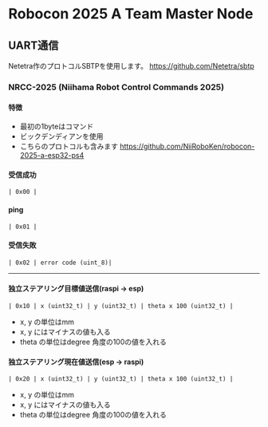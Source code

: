 # Robocon 2025 A Team Master Node

## UART通信
Netetra作のプロトコルSBTPを使用します。  https://github.com/Netetra/sbtp

### NRCC-2025 (Niihama Robot Control Commands 2025)
#### 特徴
- 最初の1byteはコマンド
- ビックデンディアンを使用
- こちらのプロトコルも含みます https://github.com/NiiRoboKen/robocon-2025-a-esp32-ps4

#### 受信成功
```
| 0x00 |
```

#### ping
```
| 0x01 |
```

#### 受信失敗
```
| 0x02 | error code (uint_8)|
```

--- 

#### 独立ステアリング目標値送信(raspi -> esp)
```
| 0x10 | x (uint32_t) | y (uint32_t) | theta x 100 (uint32_t) | 
```
- x, y の単位はmm
- x, y にはマイナスの値も入る
- theta の単位はdegree 角度の100の値を入れる

#### 独立ステアリング現在値送信(esp -> raspi)
```
| 0x20 | x (uint32_t) | y (uint32_t) | theta x 100 (uint32_t) | 
```
- x, y の単位はmm
- x, y にはマイナスの値も入る
- theta の単位はdegree 角度の100の値を入れる

